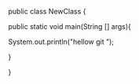 public class NewClass {

public static void main(String [] args){

System.out.println("hellow git ");



}




}
